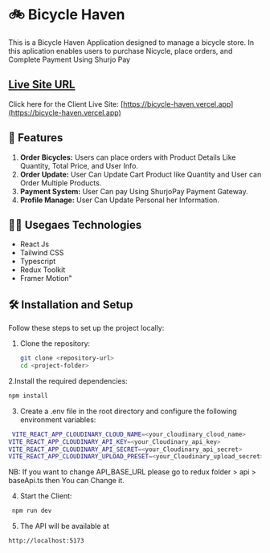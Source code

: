 # 🚲 Bicycle Haven

This is a Bicycle Haven Application designed to manage a bicycle store. In this aplication enables users to purchase Nicycle, place orders, and Complete Payment Using Shurjo Pay

## [ Live Site URL](https://bicycle-haven.vercel.app)

Click here for the Client Live Site: [https://bicycle-haven.vercel.app](https://bicycle-haven.vercel.app)


## 🚀 Features
1. **Order Bicycles:** Users can place orders with Product Details Like Quantity, Total Price, and User Info.
2. **Order Update:** User Can Update Cart Product like Quantity and User can Order Multiple Products.
3. **Payment System:** User Can pay Using ShurjoPay Payment Gateway.
4. **Profile Manage:** User Can Update Personal her Information.


## 🧑‍💻 Usegaes Technologies
- React Js
- Tailwind CSS
- Typescript
- Redux Toolkit
- Framer Motion"


## 🛠️ Installation and Setup

Follow these steps to set up the project locally:

1. Clone the repository:

   ```bash
   git clone <repository-url>
   cd <project-folder>
   ```

2.Install the required dependencies:

```bash
npm install
```

3. Create a .env file in the root directory and configure the following environment variables:

```bash
 VITE_REACT_APP_CLOUDINARY_CLOUD_NAME=<your_cloudinary_cloud_name>
VITE_REACT_APP_CLOUDINARY_API_KEY=<your_Cloudinary_api_key>
VITE_REACT_APP_CLOUDINARY_API_SECRET=<your_Cloudinary_api_secret>
VITE_REACT_APP_CLOUDINARY_UPLOAD_PRESET=<your_Cloudinary_upload_secret>
```
NB: If you want to change API_BASE_URL please go to redux folder > api > baseApi.ts then You can Change it.

4. Start the Client:

```bash
 npm run dev
```

5. The API will be available at

```bash
http://localhost:5173
```


